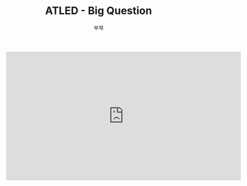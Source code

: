 ﻿---
layout: post
title:  "ATLED - Big Question"
subtitle:   "부제"
categories: music
tags: my_compositions
comments: true

---



<iframe width="640" height="352" src="https://www.youtube.com/embed/mDSE0h-yd-I" title="YouTube video player" frameborder="0" allow="accelerometer; autoplay; clipboard-write; encrypted-media; gyroscope; picture-in-picture" allowfullscreen></iframe>
